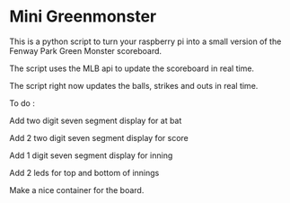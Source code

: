 # Mini Greenmonster

This is a python script to turn your raspberry pi into a small version of the Fenway Park Green Monster scoreboard.

The script uses the MLB api to update the scoreboard in real time.

The script right now updates the balls, strikes and outs in real time.

To do :

Add two digit seven segment display for at bat

Add 2 two digit seven segment display for score

Add 1 digit seven segment display for inning

Add 2 leds for top and bottom of innings

Make a nice container for the board. 